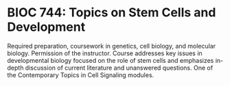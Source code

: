 # BIOC 744: Topics on Stem Cells and Development

Required preparation, coursework in genetics, cell biology, and molecular biology. Permission of the instructor. Course addresses key issues in developmental biology focused on the role of stem cells and emphasizes in-depth discussion of current literature and unanswered questions. One of the Contemporary Topics in Cell Signaling modules.